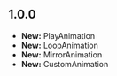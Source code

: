 ## 1.0.0

- **New:** PlayAnimation
- **New:** LoopAnimation
- **New:** MirrorAnimation
- **New:** CustomAnimation
